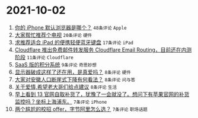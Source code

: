 # 2021-10-02

1. [你的 iPhone 默认浏览器是哪个？](https://www.v2ex.com/t/805634) `48条评论` `Apple`
1. [大家帮忙推荐个电视](https://www.v2ex.com/t/805635) `20条评论` `硬件`
1. [求推荐适合 iPad 的便携轻便蓝牙键盘](https://www.v2ex.com/t/805637) `17条评论` `iPad`
1. [Cloudflare 推出免费邮件转发服务 Cloudflare Email Routing，目前还在内测阶段](https://www.v2ex.com/t/805632) `11条评论` `Cloudflare`
1. [SaaS 版的积分系统](https://www.v2ex.com/t/805633) `9条评论` `奇思妙想`
1. [显示器破成这样了还在用，是真爱吗？](https://www.v2ex.com/t/805653) `8条评论` `硬件`
1. [大家对安徽人口断崖式下降有何看法？](https://www.v2ex.com/t/805642) `8条评论` `问与答`
1. [关于爱情,希望老大哥们给点建议](https://www.v2ex.com/t/805630) `8条评论` `生活`
1. [早上看到 13 官网自取补货了，犹豫了一会就没了。想问下有苹果官网的补货监控吗？坐标上海浦东。](https://www.v2ex.com/t/805641) `7条评论` `iPhone`
1. [两个尴尬的校招 offer，字节阿里怎么选？](https://www.v2ex.com/t/805639) `7条评论` `职场话题`
